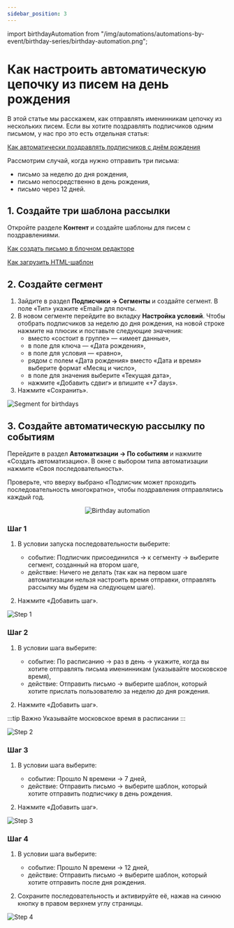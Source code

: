 ```yaml
---
sidebar_position: 3
---
```


import birthdayAutomation from "/img/automations/automations-by-event/birthday-series/birthday-automation.png";

# Как настроить автоматическую цепочку из писем на день рождения

В этой статье мы расскажем, как отправлять именинникам цепочку из нескольких писем. Если вы хотите поздравлять подписчиков одним письмом, у нас про это есть отдельная статья:

[Как автоматически поздравлять подписчиков с днём рождения](./birthday-series.md)

Рассмотрим случай, когда нужно отправить три письма:

- письмо за неделю до дня рождения,
- письмо непосредственно в день рождения,
- письмо через 12 дней.

## 1. Создайте три шаблона рассылки

Откройте разделе **Контент** и создайте шаблоны для писем с поздравлениями.

[Как создать письмо в блочном редакторе](/docs/email-campaigns/create-your-campaign/drag-and-drop-editor.md)

[Как загрузить HTML-шаблон](/docs/email-campaigns/create-your-campaign/how-to-upload-html-template.md)

## 2. Создайте сегмент

1. Зайдите в раздел **Подписчики → Сегменты** и создайте сегмент. В поле «Тип» укажите «Email» для почты.
2. В новом сегменте перейдите во вкладку **Настройка условий**. Чтобы отобрать подписчиков за неделю до дня рождения, на новой строке нажмите на плюсик и поставьте следующие значения:
   - вместо «состоит в группе» — «имеет данные»,
   - в поле для ключа — «Дата рождения»,
   - в поле для условия — «равно»,
   - рядом с полем «Дата рождения» вместо «Дата и время» выберите формат «Месяц и число»,
   - в поле для значения выберите «Текущая дата»,
   - нажмите «Добавить сдвиг» и впишите «+7 days».
3. Нажмите «Сохранить».

![Segment for birthdays](/img/automations/automations-by-event/birthday-series/segment-for-birthdays.gif) <br/>

## 3. Создайте автоматическую рассылку по событиям

Перейдите в раздел **Автоматизации → По событиям** и нажмите «Создать автоматизацию». В окне с выбором типа автоматизации нажмите «Своя последовательность».

Проверьте, что вверху выбрано «Подписчик может проходить последовательность многократно», чтобы поздравления отправлялись каждый год.

<p align="center">
    <img src={birthdayAutomation} alt="Birthday automation" />
</p>

### Шаг 1

1. В условии запуска последовательности выберите:

   - событие: Подписчик присоединился → к сегменту → выберите сегмент, созданный на втором шаге,
   - действие: Ничего не делать (так как на первом шаге автоматизации нельзя настроить время отправки, отправлять рассылку мы будем на следующем шаге).

2. Нажмите «Добавить шаг».

![Step 1](/img/automations/automations-by-event/birthday-series/step-1.gif) <br/>

### Шаг 2

1. В условии шага выберите:

   - событие: По расписанию → раз в день → укажите, когда вы хотите отправлять письма именинникам (указывайте московское время),
   - действие: Отправить письмо → выберите шаблон, который хотите прислать пользователю за неделю до дня рождения.

2. Нажмите «Добавить шаг».

:::tip Важно
Указывайте московское время в расписании
:::

![Step 2](/img/automations/automations-by-event/birthday-series/step-2.gif) <br/>

### Шаг 3

1. В условии шага выберите:

   - событие: Прошло N времени → 7 дней,
   - действие: Отправить письмо → выберите шаблон, который хотите отправить подписчику в день рождения.

2. Нажмите «Добавить шаг».

![Step 3](/img/automations/automations-by-event/birthday-series/step-3.gif) <br/>

### Шаг 4

1. В условии шага выберите:

   - событие: Прошло N времени → 12 дней,
   - действие: Отправить письмо → выберите шаблон, который хотите отправить после дня рождения.

2. Сохраните последовательность и активируйте её, нажав на синюю кнопку в правом верхнем углу страницы.

![Step 4](/img/automations/automations-by-event/birthday-series/step-4.gif) <br/>
